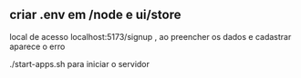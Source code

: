 criar .env em /node e ui/store
------------------------------------
local de acesso localhost:5173/signup , ao preencher os dados e cadastrar aparece o erro

./start-apps.sh para iniciar o servidor
